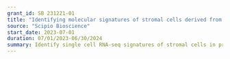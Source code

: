 ```yaml
---
grant_id: SB 231221-01 
title: "Identifying molecular signatures of stromal cells derived from genetically engineered mouse models (GEMMS) of prostate cancer"
source: "Scipio Bioscience"
start_date: 2023-07-01
duration: 07/01/2023-06/30/2024  
summary: Identify single cell RNA-seq signatures of stromal cells in prostate cancer. 
---
```

